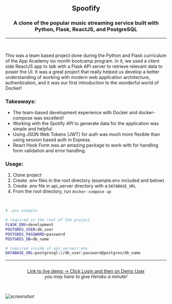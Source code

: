 <h2 align='center'>Spoofify</h2>
<h3 align='center'>A clone of the popular music streaming service built with Python, Flask, ReactJS, and PostgreSQL</h3>

---

</br>
<p>This was a team based project done during the Python and Flask curriculum of the App Academy six month bootcamp program. In it, we used a client side ReactJS app to talk with a Flask API server to retrieve relevant data to power the UI. It was a great project that really helped us develop a better understanding of working with modern web application architecture, authentication, and it was our first introduction to the wonderful world of Docker!</p>

### Takeaways:

<ul>
    <li>The team-based development experience with Docker and docker-compose was excellent!</li>
    <li>Working with the Spotify API to generate data for the application was simple and helpful.</li>
    <li>Using JSON Web Tokens (JWT) for auth was much more flexible than using session based auth in Express.</li>
    <li>React Hook Form was an amazing package to work with for handling form validation and error handling.</li>
</ul>

### Usage:

1. Clone project
2. Create .env files in the root directory (example.env included and below)
3. Create .env file in api_server directory with a `DATABASE_URL`
4. From the root directory, run `docker-compose up`

</br>

```bash
# .env example

# required in the root of the project
FLASK_ENV=development
POSTGRES_USER=db_user
POSTGRES_PASSWORD=password
POSTGRES_DB=db_name

# required inside of api_server/.env
DATABASE_URL=postgresql://db_user:password@postgres/db_name
```

---

<p style="margin-top: 5%" align='center'>
    <a href='https://spotify-clone-aa-react.herokuapp.com/' target='_blank'>Link to live demo -> Click Login and then on Demo User</a><br><i>you may have to give Heroku a minute!<i></br>
</p>

</br>

![screenshot](https://colerutledge.dev/static/img/spoofify.png)
